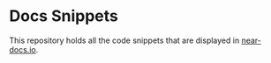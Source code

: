 # Docs Snippets

This repository holds all the code snippets that are displayed in [near-docs.io](near-docs.io).
